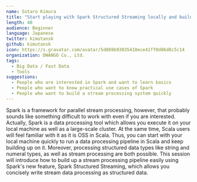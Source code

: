 ```yaml
---
name: Sotaro Kimura
title: "Start playing with Spark Structured Streaming locally and build up a stream processing pipeline"
length: 40
audience: Beginner
language: Japanese
twitter: kimutansk
github: kimutansk
icon: https://s.gravatar.com/avatar/5d869b93035410ece41ff0d86d8c5c14
organization: DWANGO Co., Ltd.
tags:
  - Big Data / Fast Data
  - Tools
suggestions:
  - People who are interested in Spark and want to learn basics
  - People who want to know practical use cases of Spark
  - People who want to build a stream processing system quickly
---
```

Spark is a framework for parallel stream processing, however, that probably sounds like something difficult to work with even if you are interested.
Actually, Spark is a data processing tool which allows you execute it on your local machine as well as a large-scale cluster.
At the same time, Scala users will feel familiar with it as it is OSS in Scala.
Thus, you can start with your local machine quickly to run a data processing pipeline in Scala and keep building up on it.
Moreover, processing structured data types like string and numeral types, as well as stream processing are both possible.
This session will introduce how to build up a stream processing pipeline easily using Spark's new feature, Spark Structured Streaming,
which allows you concisely write stream data processing as structured data.
